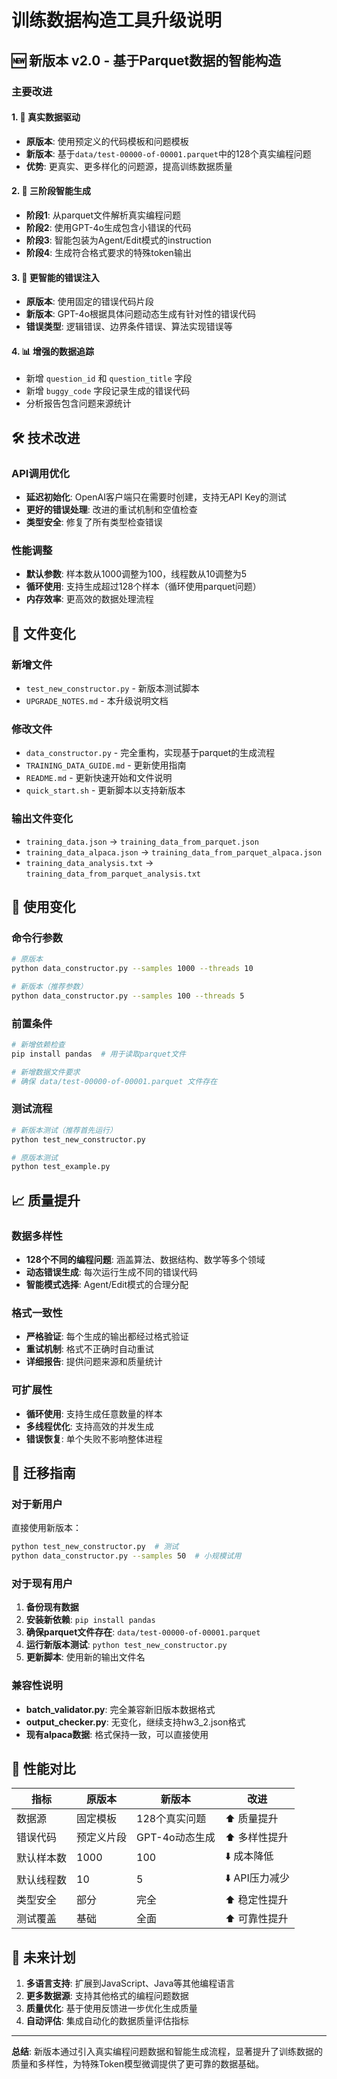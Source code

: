 # 训练数据构造工具升级说明

## 🆕 新版本 v2.0 - 基于Parquet数据的智能构造

### 主要改进

#### 1. 🎯 真实数据驱动
- **原版本**: 使用预定义的代码模板和问题模板
- **新版本**: 基于`data/test-00000-of-00001.parquet`中的128个真实编程问题
- **优势**: 更真实、更多样化的问题源，提高训练数据质量

#### 2. 🤖 三阶段智能生成
- **阶段1**: 从parquet文件解析真实编程问题
- **阶段2**: 使用GPT-4o生成包含小错误的代码
- **阶段3**: 智能包装为Agent/Edit模式的instruction
- **阶段4**: 生成符合格式要求的特殊token输出

#### 3. 🔧 更智能的错误注入
- **原版本**: 使用固定的错误代码片段
- **新版本**: GPT-4o根据具体问题动态生成有针对性的错误代码
- **错误类型**: 逻辑错误、边界条件错误、算法实现错误等

#### 4. 📊 增强的数据追踪
- 新增 `question_id` 和 `question_title` 字段
- 新增 `buggy_code` 字段记录生成的错误代码
- 分析报告包含问题来源统计

## 🛠️ 技术改进

### API调用优化
- **延迟初始化**: OpenAI客户端只在需要时创建，支持无API Key的测试
- **更好的错误处理**: 改进的重试机制和空值检查
- **类型安全**: 修复了所有类型检查错误

### 性能调整
- **默认参数**: 样本数从1000调整为100，线程数从10调整为5
- **循环使用**: 支持生成超过128个样本（循环使用parquet问题）
- **内存效率**: 更高效的数据处理流程

## 📁 文件变化

### 新增文件
- `test_new_constructor.py` - 新版本测试脚本
- `UPGRADE_NOTES.md` - 本升级说明文档

### 修改文件
- `data_constructor.py` - 完全重构，实现基于parquet的生成流程
- `TRAINING_DATA_GUIDE.md` - 更新使用指南
- `README.md` - 更新快速开始和文件说明
- `quick_start.sh` - 更新脚本以支持新版本

### 输出文件变化
- `training_data.json` → `training_data_from_parquet.json`
- `training_data_alpaca.json` → `training_data_from_parquet_alpaca.json`
- `training_data_analysis.txt` → `training_data_from_parquet_analysis.txt`

## 🚀 使用变化

### 命令行参数
```bash
# 原版本
python data_constructor.py --samples 1000 --threads 10

# 新版本（推荐参数）
python data_constructor.py --samples 100 --threads 5
```

### 前置条件
```bash
# 新增依赖检查
pip install pandas  # 用于读取parquet文件

# 新增数据文件要求
# 确保 data/test-00000-of-00001.parquet 文件存在
```

### 测试流程
```bash
# 新版本测试（推荐首先运行）
python test_new_constructor.py

# 原版本测试
python test_example.py
```

## 📈 质量提升

### 数据多样性
- **128个不同的编程问题**: 涵盖算法、数据结构、数学等多个领域
- **动态错误生成**: 每次运行生成不同的错误代码
- **智能模式选择**: Agent/Edit模式的合理分配

### 格式一致性
- **严格验证**: 每个生成的输出都经过格式验证
- **重试机制**: 格式不正确时自动重试
- **详细报告**: 提供问题来源和质量统计

### 可扩展性
- **循环使用**: 支持生成任意数量的样本
- **多线程优化**: 支持高效的并发生成
- **错误恢复**: 单个失败不影响整体进程

## 🔄 迁移指南

### 对于新用户
直接使用新版本：
```bash
python test_new_constructor.py  # 测试
python data_constructor.py --samples 50  # 小规模试用
```

### 对于现有用户
1. **备份现有数据**
2. **安装新依赖**: `pip install pandas`
3. **确保parquet文件存在**: `data/test-00000-of-00001.parquet`
4. **运行新版本测试**: `python test_new_constructor.py`
5. **更新脚本**: 使用新的输出文件名

### 兼容性说明
- **batch_validator.py**: 完全兼容新旧版本数据格式
- **output_checker.py**: 无变化，继续支持hw3_2.json格式
- **现有alpaca数据**: 格式保持一致，可以直接使用

## 🎯 性能对比

| 指标 | 原版本 | 新版本 | 改进 |
|------|--------|--------|------|
| 数据源 | 固定模板 | 128个真实问题 | ⬆️ 质量提升 |
| 错误代码 | 预定义片段 | GPT-4o动态生成 | ⬆️ 多样性提升 |
| 默认样本数 | 1000 | 100 | ⬇️ 成本降低 |
| 默认线程数 | 10 | 5 | ⬇️ API压力减少 |
| 类型安全 | 部分 | 完全 | ⬆️ 稳定性提升 |
| 测试覆盖 | 基础 | 全面 | ⬆️ 可靠性提升 |

## 🔮 未来计划

1. **多语言支持**: 扩展到JavaScript、Java等其他编程语言
2. **更多数据源**: 支持其他格式的编程问题数据
3. **质量优化**: 基于使用反馈进一步优化生成质量
4. **自动评估**: 集成自动化的数据质量评估指标

---

**总结**: 新版本通过引入真实编程问题数据和智能生成流程，显著提升了训练数据的质量和多样性，为特殊Token模型微调提供了更可靠的数据基础。 